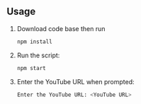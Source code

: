 ## Usage

1. Download code base then run

   ```sh
   npm install
   ```

1. Run the script:

   ```sh
   npm start
   ```

1. Enter the YouTube URL when prompted:

   ```sh
   Enter the YouTube URL: <YouTube URL>
   ```

